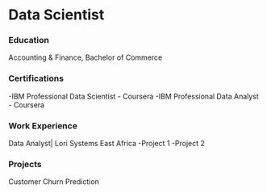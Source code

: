 # Data Scientist

### Education
Accounting & Finance, Bachelor of Commerce

### Certifications
-IBM Professional Data Scientist - Coursera
-IBM Professional Data Analyst   - Coursera

### Work Experience 
Data Analyst| Lori Systems East Africa
-Project 1
-Project 2

### Projects
Customer Churn Prediction
